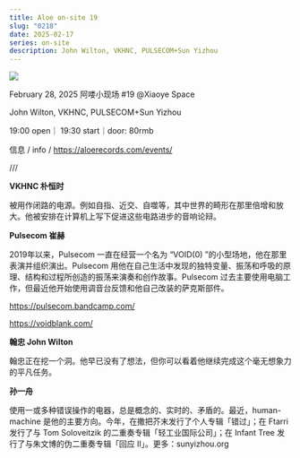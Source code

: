 ```yaml
---
title: Aloe on-site 19
slug: "0218"
date: 2025-02-17
series: on-site
description: John Wilton, VKHNC, PULSECOM+Sun Yizhou
---
```

![](/images/uploads/19_00.jpg)

February 28, 2025 阿喽小现场 #19 @Xiaoye Space

John Wilton, VKHNC, PULSECOM+Sun Yizhou

19:00 open｜ 19:30 start｜door: 80rmb

信息 / info / https://aloerecords.com/events/

///

**VKHNC 朴恒时**

被用作闭路的电源。例如自指、近交、自噬等，其中世界的畸形在那里倍增和放大。他被安排在计算机上写下促进这些电路进步的音响论辩。

**Pulsecom 崔赫**

2019年以来，Pulsecom 一直在经营一个名为 “VOID(0) ”的小型场地，他在那里表演并组织演出。Pulsecom 用他在自己生活中发现的独特变量、振荡和呼吸的原理、结构和过程所创造的振荡来演奏和创作故事。Pulsecom 过去主要使用电脑工作，但最近他开始使用调音台反馈和他自己改装的萨克斯部件。

https://pulsecom.bandcamp.com/

https://voidblank.com/

**翰忠 John Wilton**

翰忠正在挖一个洞。他早已没有了想法，但你可以看着他继续完成这个毫无想象力的平凡任务。

**孙一舟** 

使用一或多种错误操作的电器，总是概念的、实时的、矛盾的。最近，human-machine 是他的主要方向。今年，在撒把芥末发行了个人专辑「错过」；在 Ftarri 发行了与 Tom Soloveitzik 的二重奏专辑「轻工业国际公司」；在 Infant Tree 发行了与朱文博的伪二重奏专辑「回应 II」。更多：sunyizhou.org
